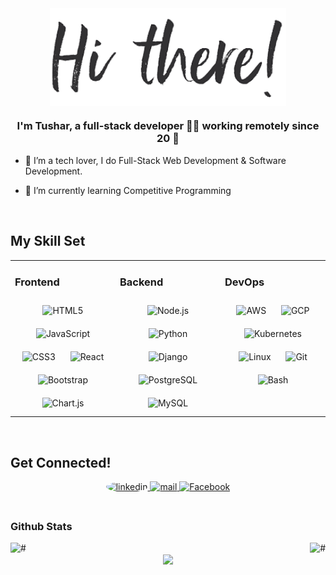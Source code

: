 
<link rel="stylesheet" href="https://stackpath.bootstrapcdn.com/bootstrap/4.3.1/css/bootstrap.min.css">

<div align="center">
<img src="image.png" align="center" height="65%" width="75%" />
</div>
  

### <div align="center">I'm Tushar, a full-stack developer 👨‍💻 working remotely since 20 🚀</div>  
  

- 🔭 I’m a tech lover, I do Full-Stack Web Development & Software Development.  
  

- 🌱  I’m currently learning Competitive Programming 
  
  
<br/>  

## My Skill Set  
<table><tr><td valign="top" width="33%">



### Frontend  
<div align="center">  
<img style="margin: 10px" src="https://profilinator.rishav.dev/skills-assets/html5-original-wordmark.svg" alt="HTML5" height="50" />  
<img style="margin: 10px" src="https://profilinator.rishav.dev/skills-assets/javascript-original.svg" alt="JavaScript" height="50" />  
<img style="margin: 10px" src="https://profilinator.rishav.dev/skills-assets/css3-original-wordmark.svg" alt="CSS3" height="50" />  
<img style="margin: 10px" src="https://profilinator.rishav.dev/skills-assets/react-original-wordmark.svg" alt="React" height="50" />  
<img style="margin: 10px" src="https://profilinator.rishav.dev/skills-assets/bootstrap-plain.svg" alt="Bootstrap" height="50" />  
<img style="margin: 10px" src="https://profilinator.rishav.dev/skills-assets/logo-title.svg" alt="Chart.js" height="50" />  
</div>

</td><td valign="top" width="33%">



### Backend  
<div align="center">  
<img style="margin: 10px" src="https://profilinator.rishav.dev/skills-assets/nodejs-original-wordmark.svg" alt="Node.js" height="50" />  
<img style="margin: 10px" src="https://profilinator.rishav.dev/skills-assets/python-original.svg" alt="Python" height="50" />  
<img style="margin: 10px" src="https://profilinator.rishav.dev/skills-assets/django-original.svg" alt="Django" height="50" />  
<img style="margin: 10px" src="https://profilinator.rishav.dev/skills-assets/postgresql-original-wordmark.svg" alt="PostgreSQL" height="50" />  
<img style="margin: 10px" src="https://profilinator.rishav.dev/skills-assets/mysql-original-wordmark.svg" alt="MySQL" height="50" />  
</div>

</td><td valign="top" width="33%">



### DevOps  
<div align="center">  
<img style="margin: 10px" src="https://profilinator.rishav.dev/skills-assets/amazonwebservices-original-wordmark.svg" alt="AWS" height="50" />  
<img style="margin: 10px" src="https://profilinator.rishav.dev/skills-assets/google_cloud-icon.svg" alt="GCP" height="50" />  
<img style="margin: 10px" src="https://profilinator.rishav.dev/skills-assets/kubernetes-icon.svg" alt="Kubernetes" height="50" />  
<img style="margin: 10px" src="https://profilinator.rishav.dev/skills-assets/linux-original.svg" alt="Linux" height="50" />  
<img style="margin: 10px" src="https://profilinator.rishav.dev/skills-assets/git-scm-icon.svg" alt="Git" height="50" />  
<img style="margin: 10px" src="https://profilinator.rishav.dev/skills-assets/gnu_bash-icon.svg" alt="Bash" height="50" />  
</div>

</td></tr></table>  

<br/>  

## Get Connected! 
<div align="center">
<a href="https://www.linkedin.com/in/kumar-tushar" target="_blank" >
<img src=https://img.shields.io/badge/linkedin-%231E77B5.svg  logo=linkedin logoColor=white alt=linkedin style="border-radius: 50%" />
</a>
<a href="mailto:kumartushar0110@gmail.com" target="_blank">
<img src=https://img.shields.io/badge/Gmail-D14836?style=for-the-badge&logo=gmail&logoColor=white alt=mail style="margin-bottom: 5px;" />
</a>  
<a href="https://www.facebook.com/reach2tushar" target="_blank">
<img src=https://img.shields.io/badge/Facebook-1877F2?style=for-the-badge&logo=facebook&logoColor=white alt=Facebook style="margin-bottom: 5px;" />
</a>
</div>  
  

<br/>  

### Github Stats
<div >
    <div style="float: left" >
        <img src="https://github-readme-stats.vercel.app/api?username=kumar-tushar&show_icons=true&theme=tokyonight" alt="#" >
    </div>
    <div style="float: right">
        <img src="https://github-readme-stats.vercel.app/api/top-langs/?username=kumar-tushar&langs_count=6&layout=compact&theme=tokyonight" alt="#">
    </div>

</div>


<br/>
<div align="center">
<img src="https://komarev.com/ghpvc/?username=kumar-tushar&label=PROFILE+VIEWS&color=brightgreen&style=flat-square" align="center" />
</div>


<br/>
